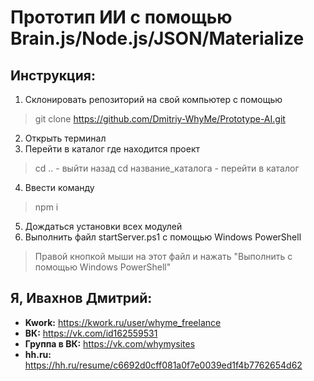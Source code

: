 # Прототип ИИ с помощью Brain.js/Node.js/JSON/Materialize

## Инструкция:
1. Склонировать репозиторий на свой компьютер с помощью 
> git clone https://github.com/Dmitriy-WhyMe/Prototype-AI.git
2. Открыть терминал
3. Перейти в каталог где находится проект
> cd ..  - выйти назад
> cd название_каталога - перейти в каталог
4. Ввести команду
> npm i
5. Дождаться установки всех модулей
6. Выполнить файл startServer.ps1 с помощью Windows PowerShell
> Правой кнопкой мыши на этот файл и нажать "Выполнить с помощью Windows PowerShell"

## Я, Ивахнов Дмитрий:
* __Kwork:__ https://kwork.ru/user/whyme_freelance
* __ВК:__ https://vk.com/id162559531
* __Группа в ВК:__ https://vk.com/whymysites
* __hh.ru:__ https://hh.ru/resume/c6692d0cff081a0f7e0039ed1f4b7762654d62



